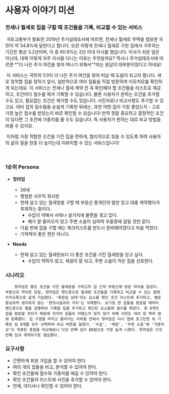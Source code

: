 # 사용자 이야기 미션

### 전세나 월세로 집을 구할 때 조건들을 기록, 비교할 수 있는 서비스

​	국토교통부가 발표한 2019년 주거실태조사에 따르면, 전세나 월세로 주택을 점유한 국민이 약 34.8%에 달한다고 합니다. 또한 이렇게 전세나 월세로 구한 집에서 거주하는 기간은 평균 3.2년이며, 이 중 60.9%는 2년 이내 이사를 했습니다. 이사가 쉬운 일은 아닌데, 대체 이렇게 자주 이사를 다니는 이유는 무엇일까요? 역시나 주거실태조사에 따르면 *"더 나은 주거 여건을 찾아 떠나기 위해서"*라는 응답이 대부분이었다고 하네요!

​	이 서비스는 국민의 1/3이 더 나은 주거 여건을 찾아 떠날 때 도움이 되고자 합니다. 새로 정착할 집을 정하기 앞서, 일반적으로 여러 집들을 직접 방문하여 이모저모를 확인하게 되는데요. 이 서비스는 전세나 월세 계약 전 꼭 확인해야 할 조건들을 리스트로 제공하고, 조건마다 점수를 매겨 기록할 수 있습니다. 물론 사용자가 원하는 조건을 추가할 수도 있고, 필요없는 조건은 제거할 수도 있습니다. 사진자료나 비고사항도 추가할 수 있고요. 여러 집의 점수들을 손쉽게 기록한 뒤에는, 과연 어떤 집이 가장 좋았는지 - 고로 가장 높은 점수를 받았는지 바로 확인할 수 있습니다! 만약 정말 중요하고 결정적인 조건이 있다면 그 조건에 가중치를 줄 수도 있습니다. 즉 사용자가 원하는 대로 비교 방법을 바꿀 수 있지요.

​	이처럼 가장 적합한 조건을 가진 집을 편하게, 합리적으로 찾을 수 있도록 하여 사용자의 삶의 질을 한층 더 높이는데 이바지할 수 있는 서비스입니다!

​	

### 1순위 Persona

- **핫라임**

  - 26세
  - 평범한 사무직 회사원
  - 현재 살고 있는 월세방을 구할 때 부동산 중개인의 말만 믿고 대충 계약했다가 후회하는 중이다.
    - 수압이 약해서 샤워나 설거지에 불편을 겪고 있다.
    - 해가 잘 들어오지 않고 주변 소음이 심하여 우울증에 걸릴 것만 같다.
  - 다음 번에 집을 구할 때는 체크리스트를 반드시 준비해야겠다고 마음 먹었다.
  - 기억력이 좋은 편은 아니다.

- **Needs**

  - 현재 살고 있는 월세방보다 더 좋은 조건을 가진 월세방을 얻고 싶다.
    - 수압이 약하지 않고, 채광이 잘 되고, 주변 소음이 적은 집을 선호한다.

  

### 시나리오

```
	핫라임은 좋은 조건을 가진 월세방을 구하고자 집 근처 부동산에 방문 약속을 잡았다. 부동산과 약속한 당일, 핫라임은 핸드폰으로 월세방 조건들을 기록하고 비교할 수 있는 앱에 카카오톡으로 쉽게 가입했다. '화장실 상태'라는 요소를 확인 조건 리스트에 추가하고, 별로 중요하게 생각하지 않는 '편의시설과의 거리'는 삭제했다. 보기로 한 집들을 방문할 때마다 핸드폰으로 앱을 실행하여 기록할 집을 추가하고 확인된 요소들에 점수를 매겼다. 총 8개의 집을 방문할 것이기 때문에 각각의 집들이 어땠는지 잊지 않기 위해 사진도 여러 장 찍어 앱에 등록했다. 집 구경을 마치고 돌아가는 지하철 안에서 핫라임은 다시 앱에 로그인한 뒤 기록된 집 8개를 모두 선택하여 비교 버튼을 눌렀다. '수압', '채광', '주변 소음'에 '가중치 상'이 적용된 총점을 비교해보니 다섯 번째 집이 88점으로 가장 높게 나왔다. 핫라임은 다섯 번째 집과 계약하기로 결심했다.
```



### 요구사항

- 간편하게 회원 가입을 할 수 있어야 한다.
- 여러 개의 집들을 비교, 분석할 수 있어야 한다.
- 확인 조건들에 점수와 가중치를 매길 수 있어야 한다.
- 확인 조건들의 리스트에 사진을 추가할 수 있어야 한다.
- 언제, 어디서나 확인할 수 있어야 한다.